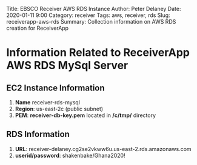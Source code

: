 Title: EBSCO Receiver AWS RDS Instance
Author: Peter Delaney 
Date: 2020-01-11 9:00
Category: receiver
Tags: aws, receiver, rds 
Slug: receiverapp-aws-rds 
Summary: Collection information on AWS RDS creation for ReceiverApp

# Information Related to ReceiverApp AWS RDS MySql Server

## EC2 Instance Information
1. **Name**  receiver-rds-mysql
2. **Region**: us-east-2c (public subnet)
3. **PEM**:  **receiver-db-key.pem**  located in **/c/tmp/**  directory

## RDS Information
1. **URL**: receiver-delaney.cg2se2vkww6u.us-east-2.rds.amazonaws.com
2. **userid/password**:  shakenbake/Ghana2020!

